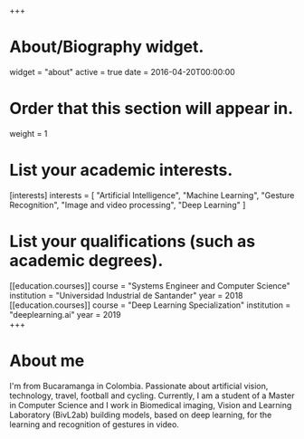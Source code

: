 +++
# About/Biography widget.
widget = "about"
active = true
date = 2016-04-20T00:00:00

# Order that this section will appear in.
weight = 1

# List your academic interests.
[interests]
  interests = [
    "Artificial Intelligence",
    "Machine Learning",
    "Gesture Recognition", 
    "Image and video processing",
    "Deep Learning"
]
# List your qualifications (such as academic degrees).
[[education.courses]]
  course = "Systems Engineer and Computer Science"
  institution = "Universidad Industrial de Santander"
  year = 2018  
[[education.courses]]
  course = "Deep Learning Specialization"
  institution = "deeplearning.ai"
  year = 2019    
+++
# About me
I'm from Bucaramanga in Colombia. Passionate about artificial vision, technology, travel, football and cycling. Currently, I am a student of a Master in Computer Science and I work in Biomedical imaging, Vision and Learning Laboratory (BivL2ab) building models, based on deep learning, for the learning and recognition of gestures in video.
